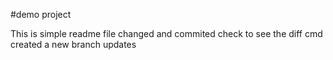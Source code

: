 #demo project

This is simple readme file changed and commited
check to see the diff cmd
created a new branch updates